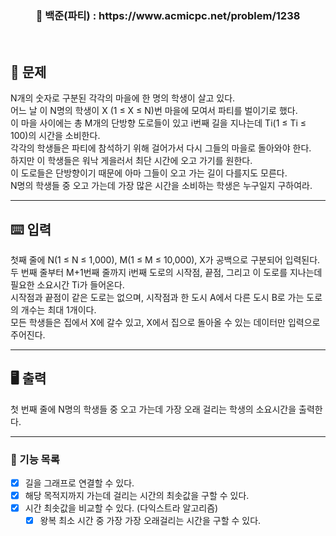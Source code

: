 <h3 align="center"> 
    📌 백준(파티) : https://www.acmicpc.net/problem/1238
</h3>

<br>

## 🚀 문제
N개의 숫자로 구분된 각각의 마을에 한 명의 학생이 살고 있다.  
어느 날 이 N명의 학생이 X (1 ≤ X ≤ N)번 마을에 모여서 파티를 벌이기로 했다.  
이 마을 사이에는 총 M개의 단방향 도로들이 있고 i번째 길을 지나는데 Ti(1 ≤ Ti ≤ 100)의 시간을 소비한다.  
각각의 학생들은 파티에 참석하기 위해 걸어가서 다시 그들의 마을로 돌아와야 한다.  
하지만 이 학생들은 워낙 게을러서 최단 시간에 오고 가기를 원한다.  
이 도로들은 단방향이기 때문에 아마 그들이 오고 가는 길이 다를지도 모른다.  
N명의 학생들 중 오고 가는데 가장 많은 시간을 소비하는 학생은 누구일지 구하여라. 

---

## ⌨️ 입력
첫째 줄에 N(1 ≤ N ≤ 1,000), M(1 ≤ M ≤ 10,000), X가 공백으로 구분되어 입력된다.  
두 번째 줄부터 M+1번째 줄까지 i번째 도로의 시작점, 끝점, 그리고 이 도로를 지나는데 필요한 소요시간 Ti가 들어온다.   
시작점과 끝점이 같은 도로는 없으며, 시작점과 한 도시 A에서 다른 도시 B로 가는 도로의 개수는 최대 1개이다.  
모든 학생들은 집에서 X에 갈수 있고, X에서 집으로 돌아올 수 있는 데이터만 입력으로 주어진다.  


---

## 🖥️ 출력
첫 번째 줄에 N명의 학생들 중 오고 가는데 가장 오래 걸리는 학생의 소요시간을 출력한다.

---

### 📜 기능 목록
- [x] 길을 그래프로 연결할 수 있다.
- [x] 해당 목적지까지 가는데 걸리는 시간의 최솟값을 구할 수 있다.
- [x] 시간 최솟값을 비교할 수 있다. (다익스트라 알고리즘)
  - [x] 왕복 최소 시간 중 가장 가장 오래걸리는 시간을 구할 수 있다.
